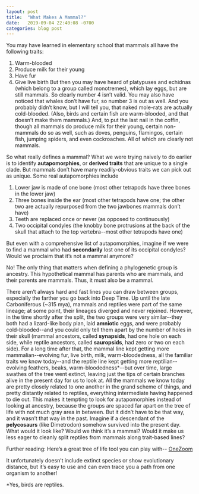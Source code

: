 ```yaml
---
layout: post
title:  "What Makes A Mammal?"
date:   2019-09-04 22:40:08 -0700
categories: blog post
---
```

You may have learned in elementary school that mammals all have the following traits:
1. Warm-blooded
2. Produce milk for their young
3. Have fur
4. Give live birth
But then you may have heard of platypuses and echidnas (which belong to a group called monotremes), which lay eggs, but are still mammals.  So clearly number 4 isn’t valid.  You may also have noticed that whales don’t have fur, so number 3 is out as well.  And you probably didn’t know, but I will tell you, that naked mole-rats are actually cold-blooded.  (Also, birds and certain fish are warm-blooded, and that doesn’t make them mammals.)  And, to put the last nail in the coffin, though all mammals do produce milk for their young, certain non-mammals do so as well, such as doves, penguins, flamingos, certain fish, jumping spiders, and even cockroaches.  All of which are clearly not mammals.

So what really defines a mammal?  What we were trying naively to do earlier is to identify **autapomorphies**, or **derived traits** that are unique to a single clade.  But mammals don’t have many readily-obvious traits we can pick out as unique.  Some real autapomorphies include
1. Lower jaw is made of one bone (most other tetrapods have three bones in the lower jaw)
2. Three bones inside the ear (most other tetrapods have one; the other two are actually repurposed from the two jawbones mammals don’t have)
3. Teeth are replaced once or never (as opposed to continuously)
4. Two occipital condyles (the knobby bone protrusions at the back of the skull that attach to the top vertebra--most other tetrapods have one)

But even with a comprehensive list of autapomorphies, imagine if we were to find a mammal who had **secondarily** lost one of its occipital condyles?  Would we proclaim that it’s not a mammal anymore?

No! The only thing that matters when defining a phylogenetic group is ancestry.  This hypothetical mammal has parents who are mammals, and their parents are mammals.  Thus, it must also be a mammal.

There aren’t always hard and fast lines you can draw between groups, especially the farther you go back into Deep Time.  Up until the late Carboniferous (~315 mya), mammals and reptiles were part of the same lineage; at some point, their lineages diverged and never rejoined.  However, in the time shortly after the split, the two groups were very similar--they both had a lizard-like body plan, laid **amniotic** eggs, and were probably cold-blooded--and you could only tell them apart by the number of holes in their skull (mammal ancestors, called **synapsids**, had one hole on each side, while reptile ancestors, called **sauropsids**, had zero or two on each side).  For a long time after that, the mammal line kept getting more mammalian--evolving fur, live birth, milk, warm-bloodedness, all the familiar traits we know today--and the reptile line kept getting more reptilian--evolving feathers, beaks, warm-bloodedness\*--but over time, large swathes of the tree went extinct, leaving just the tips of certain branches alive in the present day for us to look at.  All the mammals we know today are pretty closely related to one another in the grand scheme of things, and pretty distantly related to reptiles, everything intermediate having happened to die out.  This makes it tempting to look for autapomorphies instead of looking at ancestry, because the groups are spaced far apart on the tree of life with not much gray area in between.  But it didn’t have to be that way, and it wasn’t that way in the past.  Imagine if a descendant of the **pelycosaurs** (like Dimetrodon) somehow survived into the present day.  What would it look like? Would we think it’s a mammal?  Would it make us less eager to cleanly split reptiles from mammals along trait-based lines?


Further reading: Here’s a great tree of life tool you can play with-- [OneZoom](https://www.onezoom.org/life)

It unfortunately doesn’t include extinct species or show evolutionary distance, but it’s easy to use and can even trace you a path from one organism to another!

\*Yes, birds are reptiles.